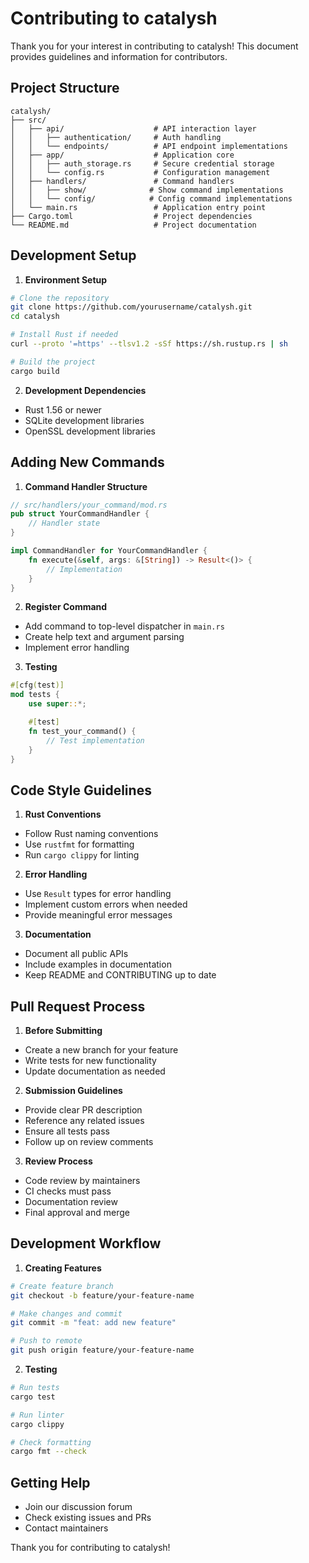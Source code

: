 # Contributing to catalysh

Thank you for your interest in contributing to catalysh! This document provides guidelines and information for contributors.

## Project Structure

```
catalysh/
├── src/
│   ├── api/                    # API interaction layer
│   │   ├── authentication/     # Auth handling
│   │   └── endpoints/          # API endpoint implementations
│   ├── app/                    # Application core
│   │   ├── auth_storage.rs     # Secure credential storage
│   │   └── config.rs           # Configuration management
│   ├── handlers/               # Command handlers
│   │   ├── show/              # Show command implementations
│   │   └── config/            # Config command implementations
│   └── main.rs                 # Application entry point
├── Cargo.toml                  # Project dependencies
└── README.md                   # Project documentation
```

## Development Setup

1. **Environment Setup**
```bash
# Clone the repository
git clone https://github.com/yourusername/catalysh.git
cd catalysh

# Install Rust if needed
curl --proto '=https' --tlsv1.2 -sSf https://sh.rustup.rs | sh

# Build the project
cargo build
```

2. **Development Dependencies**
- Rust 1.56 or newer
- SQLite development libraries
- OpenSSL development libraries

## Adding New Commands

1. **Command Handler Structure**
```rust
// src/handlers/your_command/mod.rs
pub struct YourCommandHandler {
    // Handler state
}

impl CommandHandler for YourCommandHandler {
    fn execute(&self, args: &[String]) -> Result<()> {
        // Implementation
    }
}
```

2. **Register Command**
- Add command to top-level dispatcher in `main.rs`
- Create help text and argument parsing
- Implement error handling

3. **Testing**
```rust
#[cfg(test)]
mod tests {
    use super::*;

    #[test]
    fn test_your_command() {
        // Test implementation
    }
}
```

## Code Style Guidelines

1. **Rust Conventions**
- Follow Rust naming conventions
- Use `rustfmt` for formatting
- Run `cargo clippy` for linting

2. **Error Handling**
- Use `Result` types for error handling
- Implement custom errors when needed
- Provide meaningful error messages

3. **Documentation**
- Document all public APIs
- Include examples in documentation
- Keep README and CONTRIBUTING up to date

## Pull Request Process

1. **Before Submitting**
- Create a new branch for your feature
- Write tests for new functionality
- Update documentation as needed

2. **Submission Guidelines**
- Provide clear PR description
- Reference any related issues
- Ensure all tests pass
- Follow up on review comments

3. **Review Process**
- Code review by maintainers
- CI checks must pass
- Documentation review
- Final approval and merge

## Development Workflow

1. **Creating Features**
```bash
# Create feature branch
git checkout -b feature/your-feature-name

# Make changes and commit
git commit -m "feat: add new feature"

# Push to remote
git push origin feature/your-feature-name
```

2. **Testing**
```bash
# Run tests
cargo test

# Run linter
cargo clippy

# Check formatting
cargo fmt --check
```

## Getting Help

- Join our discussion forum
- Check existing issues and PRs
- Contact maintainers

Thank you for contributing to catalysh!

